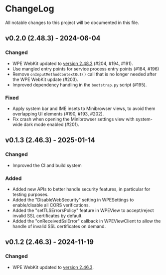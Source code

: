 # ChangeLog

All notable changes to this project will be documented in this file.

## v0.2.0 (2.48.3) - 2024-06-04

### Changed

- WPE WebKit updated to [version 2.48.3](https://wpewebkit.org/release/wpewebkit-2.48.3.html) (#204, #194, #191).
- Use mangled entry points for service process entry points (#184, #196)
- Remove `onInputMethodContextOut()` call that is no longer needed after
  the WPE WebKit update (#203).
- Improved dependency handling in the `bootstrap.py` script (#195).

### Fixed

- Apply system bar and IME insets to Minibrowser views, to avoid them
  overlapping UI elements (#190, #193, #202).
- Fix crash when opening the Minibrowser settings view with system-wide
  dark mode enabled (#201).


## v0.1.3 (2.46.3) - 2025-01-14

### Changed

- Improved the CI and build system

### Added

- Added new APIs to better handle security features, in particular for testing
  purposes.
- Added the "DisableWebSecurity" setting in WPESettings to enable/disable all
  CORS verifications.
- Added the "setTLSErrorsPolicy" feature in WPEView to accept/reject invalid
  SSL certificates by default.
- Added the "onReceivedSslError" callback in WPEViewClient to allow the handle
  of invalid SSL certificates on demand.

## v0.1.2 (2.46.3) - 2024-11-19

### Changed

- WPE WebKit updated to [version 2.46.3](https://wpewebkit.org/release/wpewebkit-2.46.3.html).
